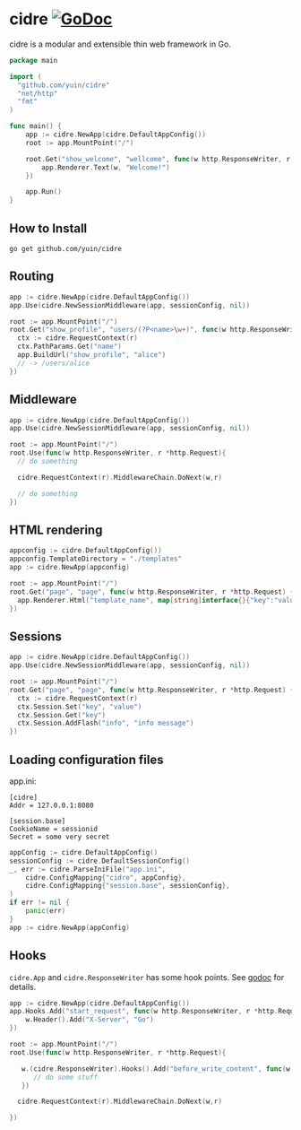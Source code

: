 # cidre [![GoDoc](https://godoc.org/github.com/yuin/cidre?status.svg)](http://godoc.org/github.com/yuin/cidre)

cidre is a modular and extensible thin web framework in Go.

~~~ go
package main

import (
  "github.com/yuin/cidre"
  "net/http"
  "fmt"
)

func main() {
    app := cidre.NewApp(cidre.DefaultAppConfig())
    root := app.MountPoint("/")

    root.Get("show_welcome", "wellcome", func(w http.ResponseWriter, r *http.Request) {
        app.Renderer.Text(w, "Welcome!")
    })

    app.Run()
}
~~~

## How to Install

~~~
go get github.com/yuin/cidre
~~~

## Routing

~~~ go
app := cidre.NewApp(cidre.DefaultAppConfig())
app.Use(cidre.NewSessionMiddleware(app, sessionConfig, nil))

root := app.MountPoint("/")
root.Get("show_profile", "users/(?P<name>\w+)", func(w http.ResponseWriter, r *http.Request) {
  ctx := cidre.RequestContext(r)
  ctx.PathParams.Get("name")
  app.BuildUrl("show_profile", "alice") 
  // -> /users/alice
})

~~~

## Middleware

~~~ go
app := cidre.NewApp(cidre.DefaultAppConfig())
app.Use(cidre.NewSessionMiddleware(app, sessionConfig, nil))

root := app.MountPoint("/")
root.Use(func(w http.ResponseWriter, r *http.Request){
  // do something

  cidre.RequestContext(r).MiddlewareChain.DoNext(w,r)

  // do something
})
~~~

## HTML rendering

~~~ go
appconfig := cidre.DefaultAppConfig())
appconfig.TemplateDirectory = "./templates"
app := cidre.NewApp(appconfig)

root := app.MountPoint("/")
root.Get("page", "page", func(w http.ResponseWriter, r *http.Request) {
  app.Renderer.Html("template_name", map[string]interface{}{"key":"value})
})
~~~

## Sessions

~~~ go
app := cidre.NewApp(cidre.DefaultAppConfig())
app.Use(cidre.NewSessionMiddleware(app, sessionConfig, nil))

root := app.MountPoint("/")
root.Get("page", "page", func(w http.ResponseWriter, r *http.Request) {
  ctx := cidre.RequestContext(r)
  ctx.Session.Set("key", "value")
  ctx.Session.Get("key")
  ctx.Session.AddFlash("info", "info message")
})
~~~

## Loading configuration files

app.ini:
~~~
[cidre]
Addr = 127.0.0.1:8080

[session.base]
CookieName = sessionid
Secret = some very secret
~~~

~~~ go
appConfig := cidre.DefaultAppConfig()
sessionConfig := cidre.DefaultSessionConfig()
_, err := cidre.ParseIniFile("app.ini",
	cidre.ConfigMapping{"cidre", appConfig},
	cidre.ConfigMapping{"session.base", sessionConfig},
)
if err != nil {
	panic(err)
}
app := cidre.NewApp(appConfig)
~~~

## Hooks

`cidre.App` and `cidre.ResponseWriter` has some hook points. See [godoc](http://godoc.org/github.com/yuin/cidre) for details.

~~~ go
app := cidre.NewApp(cidre.DefaultAppConfig())
app.Hooks.Add("start_request", func(w http.ResponseWriter, r *http.Request, data interface{}) {
	w.Header().Add("X-Server", "Go")
})

root := app.MountPoint("/")
root.Use(func(w http.ResponseWriter, r *http.Request){

   w.(cidre.ResponseWriter).Hooks().Add("before_write_content", func(w http.ResponseWriter, rnil *http.Request, datanil interface{}) {
      // do some stuff
   })

  cidre.RequestContext(r).MiddlewareChain.DoNext(w,r)

})
~~~
